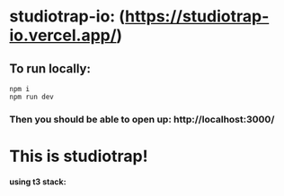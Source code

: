 # studiotrap-io: (https://studiotrap-io.vercel.app/)

## To run locally:

    npm i
    npm run dev

### Then you should be able to open up: http://localhost:3000/

# This is studiotrap!

#### using t3 stack:
